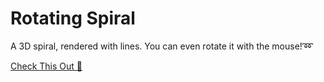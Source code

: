 # Rotating Spiral
A 3D spiral, rendered with lines. You can even rotate it with the mouse!➿

[Check This Out 🧿](https://dosomething-sagar.github.io/canvas4)
